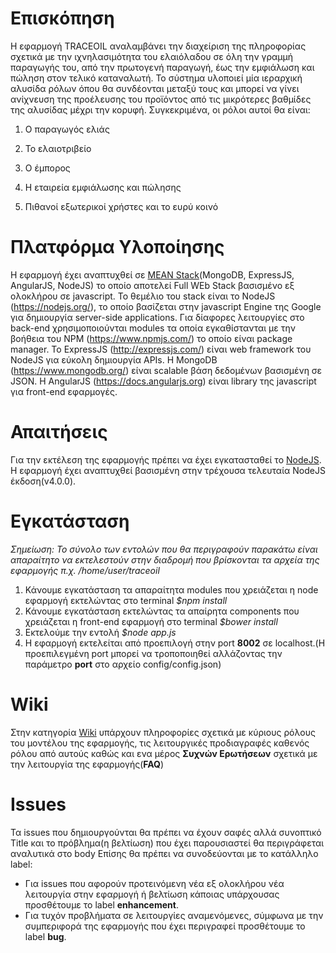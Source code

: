 Επισκόπηση
==========

Η εφαρμογή TRACEOIL αναλαμβάνει την διαχείριση της πληροφορίας σχετικά με την
ιχνηλασιμότητα του ελαιόλαδου σε όλη την γραμμή παραγωγής του, από την
πρωτογενή παραγωγή, έως την εμφιάλωση και πώληση στον τελικό καταναλωτή. Το
σύστημα υλοποιεί μία ιεραρχική αλυσίδα ρόλων όπου θα συνδέονται μεταξύ τους και
μπορεί να γίνει ανίχνευση της προέλευσης του προϊόντος από τις μικρότερες
βαθμίδες της αλυσίδας μέχρι την κορυφή. Συγκεκριμένα, οι ρόλοι αυτοί θα είναι:

1.  Ο παραγωγός ελιάς

2.  Το ελαιοτριβείο

3.  Ο έμπορος

4.  Η εταιρεία εμφιάλωσης και πώλησης

5.  Πιθανοί εξωτερικοί χρήστες και το ευρύ κοινό

Πλατφόρμα Υλοποίησης
====================
Η εφαρμογή έχει αναπτυχθεί σε [MEAN Stack](https://en.wikipedia.org/wiki/MEAN_(software_bundle))(MongoDB, ExpressJS, AngularJS, NodeJS) το οποίο αποτελεί Full WEb Stack βασισμένο εξ ολοκλήρου σε javascript.
Το θεμέλιο του stack είναι το NodeJS (https://nodejs.org/), το οποίο βασίζεται στην javascript Engine της Google για δημιουργία server-side applications.
Για δίαφορες λειτουργίες στο back-end χρησιμοποιούνται modules τα οποία εγκαθίστανται με την βοήθεια του NPM (https://www.npmjs.com/) το οποίο είναι package manager.
Το ExpressJS (http://expressjs.com/) είναι web framework του NodeJS για εύκολη δημιουργία APIs.
Η MongoDB (https://www.mongodb.org/) είναι scalable βάση δεδομένων βασισμένη σε JSON.
H AngularJS (https://docs.angularjs.org) είναι library της javascript για front-end εφαρμογές.

Απαιτήσεις
==========
Για την εκτέλεση της εφαρμογής πρέπει να έχει εγκατασταθεί το [NodeJS](https://nodejs.org/en/). Η εφαρμογή έχει αναπτυχθεί βασισμένη στην τρέχουσα τελευταία NodeJS έκδοση(v4.0.0).

Εγκατάσταση
===========

*Σημείωση: Το σύνολο των εντολών που θα περιγραφούν παρακάτω είναι απαραίτητο να εκτελεστούν στην διαδρομή που βρίσκονται τα αρχεία της εφαρμογής π.χ. /home/user/traceoil*

1. Κάνουμε εγκατάσταση τα απαραίτητα modules που χρειάζεται η node εφαρμογή εκτελώντας στο terminal *$npm install*
2. Κάνουμε εγκατάσταση εκτελώντας τα απαίρητα components που χρειάζεται η front-end εφαρμογή στο terminal *$bower install*
3. Εκτελούμε την εντολή *$node app.js*
4. Η εφαρμογή εκτελείται από προεπιλογή στην port **8002** σε localhost.(Η προεπιλεγμένη port μπορεί να τροποποιηθεί αλλάζοντας την παράμετρο **port** στο αρχείο config/config.json)

Wiki
====
Στην κατηγορία [Wiki](https://github.com/ellak-monades-aristeias/TRACEOIL/wiki) υπάρχουν πληροφορίες σχετικά με κύριους ρόλους του μοντέλου της εφαρμογής, τις λειτουργικές προδιαγραφές καθενός ρόλου από αυτούς καθώς και ενα μέρος **Συχνών Ερωτήσεων** σχετικά με την λειτουργία της εφαρμογής(**FAQ**)

Issues
======
Τα issues που δημιουργούνται θα πρέπει να έχουν σαφές αλλά συνοπτικό Title και το πρόβλημα(η βελτίωση) που έχει παρουσιαστεί θα περιγράφεται αναλυτικά στο body
Επίσης θα πρέπει να συνοδεύονται με το κατάλληλο label:
* Για issues που αφορούν προτεινόμενη νέα εξ ολοκλήρου νέα λειτουργία στην εφαρμογή ή βελτίωση κάποιας υπάρχουσας προσθέτουμε το label **enhancement**.
* Για τυχόν προβλήματα σε λειτουργίες αναμενόμενες, σύμφωνα με την συμπεριφορά της εφαρμογής που έχει περιγραφεί προσθέτουμε το label **bug**.
